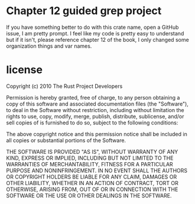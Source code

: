  # Chapter 12 guided grep project
 If you have something better to do with this crate name, open a GitHub issue, I am pretty prompt.
 I feel like my code is pretty easy to understand but if it isn't, please reference chapter 12 of
 the book, I only changed some organization things and var names.
 
# license
  Copyright (c) 2010 The Rust Project Developers
 
  Permission is hereby granted, free of charge, to any
  person obtaining a copy of this software and associated
  documentation files (the "Software"), to deal in the
  Software without restriction, including without
  limitation the rights to use, copy, modify, merge,
  publish, distribute, sublicense, and/or sell copies of
  is furnished to do so, subject to the following
  conditions:
 
  The above copyright notice and this permission notice
  shall be included in all copies or substantial portions
  of the Software.
 
  THE SOFTWARE IS PROVIDED "AS IS", WITHOUT WARRANTY OF
  ANY KIND, EXPRESS OR IMPLIED, INCLUDING BUT NOT LIMITED
  TO THE WARRANTIES OF MERCHANTABILITY, FITNESS FOR A
  PARTICULAR PURPOSE AND NONINFRINGEMENT. IN NO EVENT
  SHALL THE AUTHORS OR COPYRIGHT HOLDERS BE LIABLE FOR ANY
  CLAIM, DAMAGES OR OTHER LIABILITY, WHETHER IN AN ACTION
  OF CONTRACT, TORT OR OTHERWISE, ARISING FROM, OUT OF OR
  IN CONNECTION WITH THE SOFTWARE OR THE USE OR OTHER
  DEALINGS IN THE SOFTWARE.